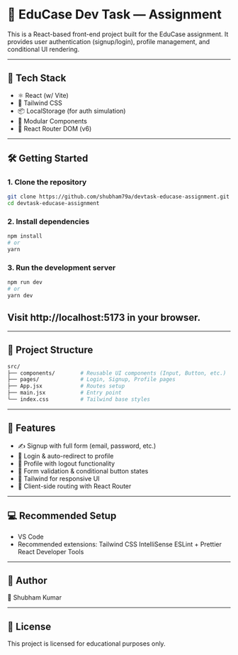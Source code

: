 # 📘 EduCase Dev Task — Assignment

This is a React-based front-end project built for the EduCase assignment. It provides user authentication (signup/login), profile management, and conditional UI rendering.

---

## 🔧 Tech Stack

- ⚛️ React (w/ Vite)
- 💅 Tailwind CSS
- 📦 LocalStorage (for auth simulation)
- 📁 Modular Components
- 🚦 React Router DOM (v6)

---

## 🛠️ Getting Started

### 1. Clone the repository

```bash
git clone https://github.com/shubham79a/devtask-educase-assignment.git
cd devtask-educase-assignment
```

### 2. Install dependencies

```bash
npm install
# or
yarn
```

### 3. Run the development server

```bash
npm run dev
# or
yarn dev
```
## Visit http://localhost:5173 in your browser.

---


## 📁 Project Structure
```bash
src/
├── components/        # Reusable UI components (Input, Button, etc.)
├── pages/             # Login, Signup, Profile pages
├── App.jsx            # Routes setup
├── main.jsx           # Entry point
└── index.css          # Tailwind base styles
```
---


## 🚀 Features
- ✍️ Signup with full form (email, password, etc.)
- 🔐 Login & auto-redirect to profile
- 📄 Profile with logout functionality
- 🧠 Form validation & conditional button states
- 🎨 Tailwind for responsive UI
- 🧭 Client-side routing with React Router


---
## 💻 Recommended Setup
- VS Code
- Recommended extensions:
  Tailwind CSS IntelliSense
ESLint + Prettier
React Developer Tools

---
## 📝 Author
👤 Shubham Kumar

---
## 📄 License
This project is licensed for educational purposes only.

